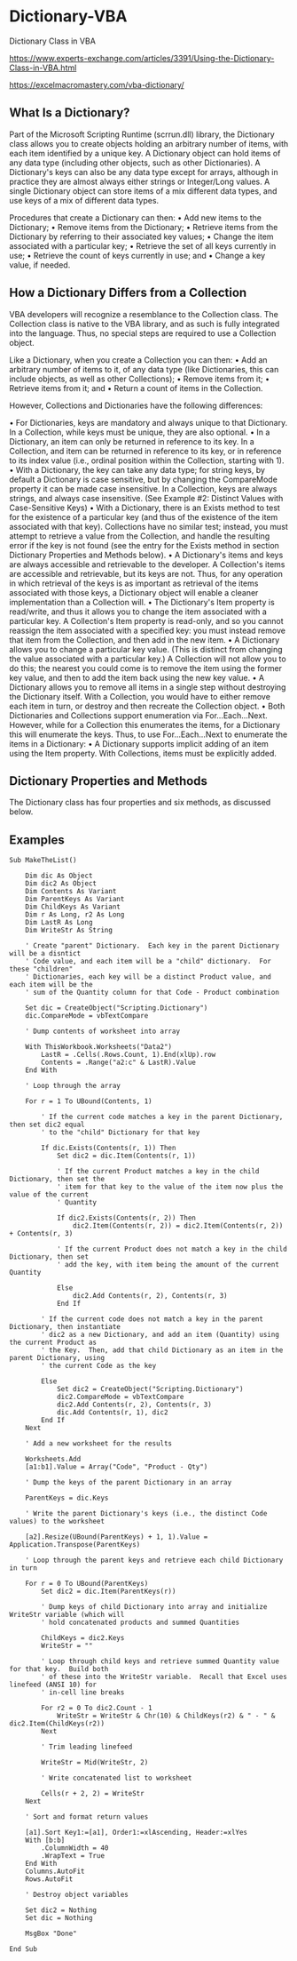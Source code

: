 # Dictionary-VBA
Dictionary Class in VBA

https://www.experts-exchange.com/articles/3391/Using-the-Dictionary-Class-in-VBA.html

https://excelmacromastery.com/vba-dictionary/

## What Is a Dictionary?
Part of the Microsoft Scripting Runtime (scrrun.dll) library, the Dictionary class allows you to create objects holding an arbitrary number of items, with each item identified by a unique key.  A Dictionary object can hold items of any data type (including other objects, such as other Dictionaries).  A Dictionary's keys can also be any data type except for arrays, although in practice they are almost always either strings or Integer/Long values.  A single Dictionary object can store items of a mix different data types, and use keys of a mix of different data types.

Procedures that create a Dictionary can then:
•	Add new items to the Dictionary; 
•	Remove items from the Dictionary; 
•	Retrieve items from the Dictionary by referring to their associated key values; 
•	Change the item associated with a particular key; 
•	Retrieve the set of all keys currently in use; 
•	Retrieve the count of keys currently in use; and 
•	Change a key value, if needed. 

## How a Dictionary Differs from a Collection
VBA developers will recognize a resemblance to the Collection class.  The Collection class is native to the VBA library, and as such is fully integrated into the language.  Thus, no special steps are required to use a Collection object.

Like a Dictionary, when you create a Collection you can then:
•	Add an arbitrary number of items to it, of any data type (like Dictionaries, this can include objects, as well as other Collections); 
•	Remove items from it; 
•	Retrieve items from it; and 
•	Return a count of items in the Collection. 

However, Collections and Dictionaries have the following differences:

•	For Dictionaries, keys are mandatory and always unique to that Dictionary.  In a Collection, while keys must be unique, they are also optional. 
•	In a Dictionary, an item can only be returned in reference to its key.  In a Collection, and item can be returned in reference to its key, or in reference to its index value (i.e., ordinal position within the Collection, starting with 1). 
•	With a Dictionary, the key can take any data type; for string keys, by default a Dictionary is case sensitive, but by changing the CompareMode property it can be made case insensitive.  In a Collection, keys are always strings, and always case insensitive.  (See Example #2: Distinct Values with Case-Sensitive Keys) 
•	With a Dictionary, there is an Exists method to test for the existence of a particular key (and thus of the existence of the item associated with that key).  Collections have no similar test; instead, you must attempt to retrieve a value from the Collection, and handle the resulting error if the key is not found (see the entry for the Exists method in section Dictionary Properties and Methods below). 
•	A Dictionary's items and keys are always accessible and retrievable to the developer.  A Collection's items are accessible and retrievable, but its keys are not.  Thus, for any operation in which retrieval of the keys is as important as retrieval of the items associated with those keys, a Dictionary object will enable a cleaner implementation than a Collection will. 
•	The Dictionary's Item property is read/write, and thus it allows you to change the item associated with a particular key.  A Collection's Item property is read-only, and so you cannot reassign the item associated with a specified key: you must instead remove that item from the Collection, and then add in the new item. 
•	A Dictionary allows you to change a particular key value.  (This is distinct from changing the value associated with a particular key.)  A Collection will not allow you to do this; the nearest you could come is to remove the item using the former key value, and then to add the item back using the new key value. 
•	A Dictionary allows you to remove all items in a single step without destroying the Dictionary itself.  With a Collection, you would have to either remove each item in turn, or destroy and then recreate the Collection object. 
•	Both Dictionaries and Collections support enumeration via For...Each...Next.  However, while for a Collection this enumerates the items, for a Dictionary this will enumerate the keys.  Thus, to use For...Each...Next to enumerate the items in a Dictionary: 
•	A Dictionary supports implicit adding of an item using the Item property.  With Collections, items must be explicitly added. 


## Dictionary Properties and Methods

The Dictionary class has four properties and six methods, as discussed below.

## Examples

```
Sub MakeTheList()
    
    Dim dic As Object
    Dim dic2 As Object
    Dim Contents As Variant
    Dim ParentKeys As Variant
    Dim ChildKeys As Variant
    Dim r As Long, r2 As Long
    Dim LastR As Long
    Dim WriteStr As String
    
    ' Create "parent" Dictionary.  Each key in the parent Dictionary will be a disntict
    ' Code value, and each item will be a "child" dictionary.  For these "children"
    ' Dictionaries, each key will be a distinct Product value, and each item will be the
    ' sum of the Quantity column for that Code - Product combination
    
    Set dic = CreateObject("Scripting.Dictionary")
    dic.CompareMode = vbTextCompare
    
    ' Dump contents of worksheet into array
    
    With ThisWorkbook.Worksheets("Data2")
        LastR = .Cells(.Rows.Count, 1).End(xlUp).row
        Contents = .Range("a2:c" & LastR).Value
    End With
        
    ' Loop through the array
    
    For r = 1 To UBound(Contents, 1)
        
        ' If the current code matches a key in the parent Dictionary, then set dic2 equal
        ' to the "child" Dictionary for that key
        
        If dic.Exists(Contents(r, 1)) Then
            Set dic2 = dic.Item(Contents(r, 1))
            
            ' If the current Product matches a key in the child Dictionary, then set the
            ' item for that key to the value of the item now plus the value of the current
            ' Quantity
            
            If dic2.Exists(Contents(r, 2)) Then
                dic2.Item(Contents(r, 2)) = dic2.Item(Contents(r, 2)) + Contents(r, 3)
            
            ' If the current Product does not match a key in the child Dictionary, then set
            ' add the key, with item being the amount of the current Quantity
            
            Else
                dic2.Add Contents(r, 2), Contents(r, 3)
            End If
        
        ' If the current code does not match a key in the parent Dictionary, then instantiate
        ' dic2 as a new Dictionary, and add an item (Quantity) using the current Product as
        ' the Key.  Then, add that child Dictionary as an item in the parent Dictionary, using
        ' the current Code as the key
        
        Else
            Set dic2 = CreateObject("Scripting.Dictionary")
            dic2.CompareMode = vbTextCompare
            dic2.Add Contents(r, 2), Contents(r, 3)
            dic.Add Contents(r, 1), dic2
        End If
    Next
    
    ' Add a new worksheet for the results
    
    Worksheets.Add
    [a1:b1].Value = Array("Code", "Product - Qty")
    
    ' Dump the keys of the parent Dictionary in an array
    
    ParentKeys = dic.Keys
    
    ' Write the parent Dictionary's keys (i.e., the distinct Code values) to the worksheet
    
    [a2].Resize(UBound(ParentKeys) + 1, 1).Value = Application.Transpose(ParentKeys)
    
    ' Loop through the parent keys and retrieve each child Dictionary in turn
    
    For r = 0 To UBound(ParentKeys)
        Set dic2 = dic.Item(ParentKeys(r))
        
        ' Dump keys of child Dictionary into array and initialize WriteStr variable (which will
        ' hold concatenated products and summed Quantities
        
        ChildKeys = dic2.Keys
        WriteStr = ""
        
        ' Loop through child keys and retrieve summed Quantity value for that key.  Build both
        ' of these into the WriteStr variable.  Recall that Excel uses linefeed (ANSI 10) for
        ' in-cell line breaks
        
        For r2 = 0 To dic2.Count - 1
            WriteStr = WriteStr & Chr(10) & ChildKeys(r2) & " - " & dic2.Item(ChildKeys(r2))
        Next
        
        ' Trim leading linefeed
        
        WriteStr = Mid(WriteStr, 2)
        
        ' Write concatenated list to worksheet
        
        Cells(r + 2, 2) = WriteStr
    Next
    
    ' Sort and format return values
    
    [a1].Sort Key1:=[a1], Order1:=xlAscending, Header:=xlYes
    With [b:b]
        .ColumnWidth = 40
        .WrapText = True
    End With
    Columns.AutoFit
    Rows.AutoFit
    
    ' Destroy object variables
    
    Set dic2 = Nothing
    Set dic = Nothing
    
    MsgBox "Done"
    
End Sub
```



